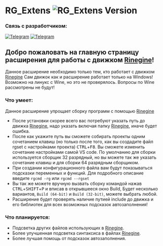 # RG_Extens <img alt="RG_Extens Version" src="https://img.shields.io/badge/RG_Extens-v0.0.3-green">  

### Связь с разработчиком:  

[<img alt="Telegram"        src="https://img.shields.io/badge/Rinemest-green?logo=Telegram&logoColor=ffffff&label=Telegram&labelColor=24A1DE&color=222222&link=https%3A%2F%2Ft.me%2Frinemest">](https://t.me/Rinemest)
[<img alt="Telegram"        src="https://img.shields.io/badge/Rinegine-green?logo=Telegram&logoColor=ffffff&label=Telegram&labelColor=24A1DE&color=444444&link=https://t.me/Rinegine">](https://t.me/Rinegine)

## Добро пожаловать на главную страницу расширения для работы с движком [Rinegine](https://github.com/Maximilian560/Rinegine)!

Данное расширение необходимо только тем, кто работает с движком [Rinegine](https://github.com/Maximilian560/Rinegine)
Сам движок как и расширение работает только на Windows! Возможно на линукс с Wine, но это не проверялось. Вопросы по Wine рассмотрены не будут!
### Что умеет:
Данное расширение упрощает сборку программ с помощью [Rinegine](https://github.com/Maximilian560/Rinegine) 
* После установки скорее всего вас потребуют указать путь до движка [Rinegine](https://github.com/Maximilian560/Rinegine), надо указать включая папку [Rinegine](https://github.com/Maximilian560/Rinegine), иначе будет ошибка.
* После как укажите путь вы сможете собирать проекты одним сочетанием клавиш (но только после того, как вы создадите файл rgset с настройками проекта) <kbd>CTRL</kbd>+<kbd>F8</kbd>. Вы сможете изменить сочетание настройками самой VS code. По умолчанию для сборки используется сборщик 32 разрядный, но вы можете так же указать сочетание клавиш и для сборки 64 разрядным сборщиком.
* При создании конфигурационного файла вам будут показываться подсказки переменных и функций. Для подробного описание введите `rgcmd -rg` или `rgcmd --rgset`
* Вы так же можете вручную вызвать сборку командой нажав <kbd>CTRL</kbd>+<kbd>SHIFT</kbd>+<kbd>P</kbd> и вписав в открывшееся окно Build, Будет несколько вариантов, `Build (64-bit)` и `Build (32-bit)`, можете выбрать любой.
* Расширение будет проверять наличие путией include до движка и его библиотек для всех возможных подсказок автозаполнения!
### Что планируется:
* Подсветка других файлов использующих в [Rinegine](https://github.com/Maximilian560/Rinegine).
* Более улучшенная подсветка синтаксиса в файлах [Rinegine](https://github.com/Maximilian560/Rinegine).
* Более лучшая помощь от подсказок автозаполнения.
